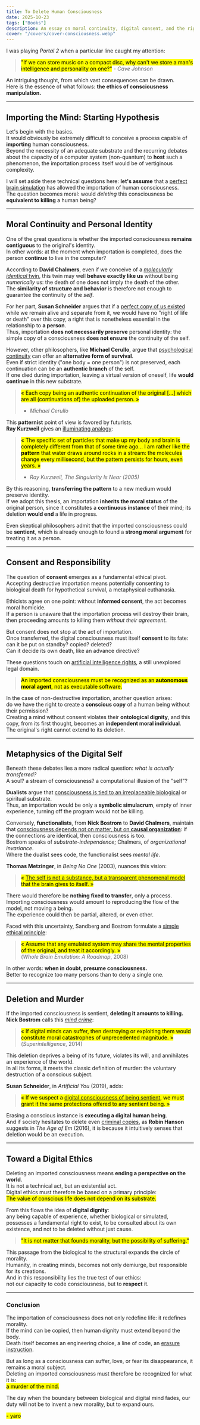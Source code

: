 ```yaml
---
title: To Delete Human Consciousness
date: 2025-10-23
tags: ["Books"]
description: An essay on moral continuity, digital consent, and the right to exist.
cover: "/covers/cover-consciousness.webp"
---
```


I was playing *Portal 2* when a particular line caught my attention:

> <mark>"If we can store music on a compact disc, why can't we store a man's intelligence and personality on one?"</mark> - *Cave Johnson*

An intriguing thought, from which vast consequences can be drawn.  
Here is the essence of what follows: **the ethics of consciousness manipulation.**

---

## Importing the Mind: Starting Hypothesis  

Let's begin with the basics.  
It would obviously be extremely difficult to conceive a process capable of **importing** human consciousness.  
Beyond the necessity of an adequate substrate and the recurring debates about the capacity of a computer system (non-quantum) to **host** such a phenomenon, the importation process itself would be of vertiginous complexity.

I will set aside these technical questions here: **let's assume** that a [perfect brain simulation](https://en.wikipedia.org/wiki/Mind_uploading) has allowed the importation of human consciousness.  
The question becomes moral: would *deleting* this consciousness be **equivalent to killing** a human being?

---

## Moral Continuity and Personal Identity  

One of the great questions is whether the imported consciousness **remains contiguous** to the original's identity.  
In other words: at the moment when importation is completed, does the person **continue** to live in the computer?

According to **David Chalmers**, even if we conceive of a [*molecularly identical* twin](https://plato.stanford.edu/entries/consciousness/), this twin may well **behave exactly like us** without being *numerically* us: the death of one does not imply the death of the other.  
The **similarity of structure and behavior** is therefore not enough to guarantee the continuity of the *self*.

For her part, **Susan Schneider** argues that if a [perfect copy of us existed](https://www.cambridge.org/core/journals/behavioral-and-brain-sciences/article/hard-problem-of-ai-consciousness/E7CB1356A5A51A51E4259D21DA0F4FAD) while we remain alive and separate from it, we would have no "right of life or death" over this copy, a right that is nonetheless essential in the relationship to **a person**.  
Thus, importation **does not necessarily preserve** personal identity: the simple copy of a consciousness **does not ensure** the continuity of the self.

However, other philosophers, like **Michael Cerullo**, argue that [psychological continuity](https://link.springer.com/article/10.1007/s11098-014-0394-2) can offer an **alternative form of survival**.  
Even if strict identity ("one body = one person") is not preserved, each continuation can be an **authentic branch** of the self.  
If one died during importation, leaving a virtual version of oneself, life **would continue** in this new substrate.

> <mark>« Each copy being an authentic continuation of the original [...] which are all (continuations of) the uploaded person. »</mark>  
> - *Michael Cerullo*

This **patternist** point of view is favored by futurists.  
**Ray Kurzweil** gives an [illuminating analogy](https://www.kurzweilai.net/the-law-of-accelerating-returns):  

> <mark>« The specific set of particles that make up my body and brain is completely different from that of some time ago... I am rather like the **pattern** that water draws around rocks in a stream: the molecules change every millisecond, but the pattern persists for hours, even years. »</mark>  
> - *Ray Kurzweil, The Singularity Is Near (2005)*  

By this reasoning, **transferring the pattern** to a new medium would preserve identity.  
If we adopt this thesis, an importation **inherits the moral status** of the original person, since it constitutes a **continuous instance** of their mind; its deletion **would end** a life in progress.

Even skeptical philosophers admit that the imported consciousness could be **sentient**, which is already enough to found a **strong moral argument** for treating it as a person.

---

## Consent and Responsibility  

The question of **consent** emerges as a fundamental ethical pivot.  
Accepting destructive importation means potentially consenting to biological death for hypothetical survival, a metaphysical euthanasia.

Ethicists agree on one point: without **informed consent**, the act becomes moral homicide.  
If a person is unaware that the importation process will destroy their brain, then proceeding amounts to killing them *without their agreement*.

But consent does not stop at the act of importation.  
Once transferred, the digital consciousness must itself **consent** to its fate:  
can it be put on standby? copied? deleted?  
Can it decide its own death, like an advance directive?  

These questions touch on [artificial intelligence rights](https://www.nature.com/articles/s42256-021-00391-0), a still unexplored legal domain.

> <mark>An imported consciousness must be recognized as an **autonomous moral agent**, not as executable software.</mark>

In the case of non-destructive importation, another question arises:  
do we have the right to create a **conscious copy** of a human being without their permission?  
Creating a mind without consent violates their **ontological dignity**, and this copy, from its first thought, becomes an **independent moral individual**.  
The original's right cannot extend to its deletion.

---

## Metaphysics of the Digital Self  

Beneath these debates lies a more radical question: *what is actually transferred?*  
A soul? a stream of consciousness? a computational illusion of the "self"?

**Dualists** argue that [consciousness is tied to an irreplaceable biological](https://plato.stanford.edu/entries/dualism/) or spiritual substrate.  
Thus, an importation would be only a **symbolic simulacrum**, empty of inner experience, turning off the program would not be killing.  

Conversely, **functionalists**, from **Nick Bostrom** to **David Chalmers**, maintain that [consciousness depends not on matter, but on **causal organization**](https://plato.stanford.edu/entries/functionalism/): if the connections are identical, then consciousness is too.  
Bostrom speaks of *substrate-independence*; Chalmers, of *organizational invariance*.  
Where the dualist sees code, the functionalist sees *mental life*.

**Thomas Metzinger**, in *Being No One* (2003), nuances this vision:  
> <mark>« [The self is not a substance, but a transparent phenomenal model](https://www.oxfordscholarship.com/view/10.1093/acprof:oso/9780198524830.001.0001/acprof-9780198524830) that the brain gives to itself. »</mark>

There would therefore be **nothing fixed to transfer**, only a process.  
Importing consciousness would amount to reproducing the flow of the model, not moving a being.  
The experience could then be partial, altered, or even other.

Faced with this uncertainty, Sandberg and Bostrom formulate a [simple ethical principle](https://www.fhi.ox.ac.uk/brain-emulation-roadmap-report.pdf):  
> <mark>« Assume that any emulated system may share the mental properties of the original, and treat it accordingly. »</mark>  
> (*Whole Brain Emulation: A Roadmap*, 2008)

In other words: **when in doubt, presume consciousness.**  
Better to recognize too many persons than to deny a single one.

---

## Deletion and Murder  

If the imported consciousness is sentient, **deleting it amounts to killing.**  
**Nick Bostrom** calls this [*mind crime*](https://www.nickbostrom.com/superintelligence.html):  

> <mark>« If digital minds can suffer, then destroying or exploiting them would constitute moral catastrophes of unprecedented magnitude. »</mark>  
> (*Superintelligence*, 2014)

This deletion deprives a being of its future, violates its will, and annihilates an experience of the world.  
In all its forms, it meets the classic definition of murder: the voluntary destruction of a conscious subject.

**Susan Schneider**, in *Artificial You* (2019), adds:  
> <mark>« If we suspect a [digital consciousness of being sentient](https://mitpress.mit.edu/9780262537735/the-hard-problem-of-consciousness/), we must grant it the same protections offered to any sentient being. »</mark>

Erasing a conscious instance is **executing a digital human being**.  
And if society hesitates to delete even [criminal copies](https://www.journals.uchicago.edu/doi/full/10.1086/684713), as **Robin Hanson** suggests in *The Age of Em* (2016), it is because it intuitively senses that deletion would be an execution.

---

## Toward a Digital Ethics  

Deleting an imported consciousness means **ending a perspective on the world**.  
It is not a technical act, but an existential act.  
Digital ethics must therefore be based on a primary principle:  
<mark>The value of conscious life does not depend on its substrate.</mark>

From this flows the idea of **digital dignity**:  
any being capable of experience, whether biological or simulated, possesses a fundamental right to exist, to be consulted about its own existence, and not to be deleted without just cause.

> <mark>"It is not matter that founds morality, but the possibility of suffering."</mark>  

This passage from the biological to the structural expands the circle of morality.  
Humanity, in creating minds, becomes not only demiurge, but responsible for its creations.  
And in this responsibility lies the true test of our ethics:  
not our capacity to code consciousness, but to **respect** it.

---

### Conclusion  

The importation of consciousness does not only redefine life: it redefines morality.  
If the mind can be copied, then human dignity must extend beyond the body.  
Death itself becomes an engineering choice, a line of code, an [erasure instruction](https://ieeexplore.ieee.org/document/8998418).  

But as long as a consciousness can suffer, love, or fear its disappearance, it remains a moral subject.  
Deleting an imported consciousness must therefore be recognized for what it is:  
<mark>a murder of the mind.</mark>

The day when the boundary between biological and digital mind fades, our duty will not be to invent a new morality, but to expand ours.

<mark>- yaro</mark>
